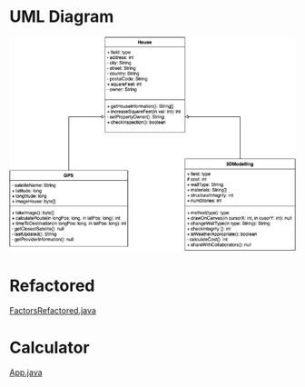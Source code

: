 # UML Diagram

![HouseDiagram](UML_Diagram.png)

# Refactored

[FactorsRefactored.java](FactorsRefactored.java)

# Calculator

[App.java](App.java)